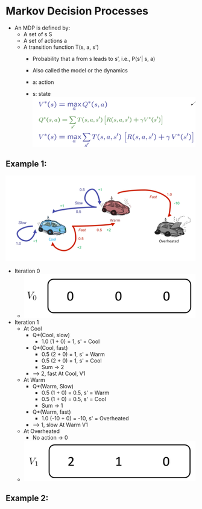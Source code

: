# Markov Decision Processes
* An MDP is defined by:
    * A set of s  S
    * A set of actions a 
    * A transition function T(s, a, s')
        * Probability that a from s leads to s’, i.e., P(s’| s, a)
        * Also called the model or the dynamics

        * a: action
        * s: state 
![](../images/MDPs_equation.png)
## Example 1:
![](../images/MDPs_carExample.png)
* Iteration 0 
    * ![](../images/MDPs_carExample0.png)
* Iteration 1
    * At Cool
        * Q*(Cool, slow)
            * 1.0 (1 + 0) = 1, s' = Cool
        * Q*(Cool, fast)
            * 0.5 (2 + 0) = 1, s' = Warm
            * 0.5 (2 + 0) = 1, s' = Cool
            * Sum -> 2
        * --> 2, fast At Cool, V1 
    * At Warm 
        * Q*(Warm, Slow)
            * 0.5 (1 + 0) = 0.5, s' = Warm
            * 0.5 (1 + 0) = 0.5, s' = Cool
            * Sum -> 1
        * Q*(Warm, fast)
            * 1.0 (-10 + 0) = -10, s' = Overheated
        * --> 1, slow At Warm V1
    * At Overheated
        * No action -> 0
    * ![](../images/MDPs_carExample1.png)

## Example 2:
